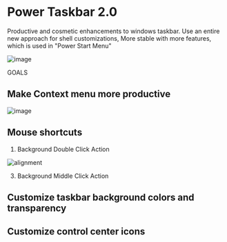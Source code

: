 # Power Taskbar 2.0
Productive and cosmetic enhancements to windows taskbar.
Use an entire new approach for shell customizations, More stable with more features, which is used in "Power Start Menu"

![image](https://user-images.githubusercontent.com/1483954/236134006-3dbe1c17-96c7-4a9e-b69f-e1f87f9cd416.png)

GOALS

## Make Context menu more productive

![image](https://github.com/hereafter/power-taskbar/assets/1483954/010a2033-b247-4a9e-a7a3-fd30a17bf85b)

## Mouse shortcuts
1. Background Double Click Action

![alignment](https://github.com/hereafter/power-taskbar/assets/1483954/e9fc17ae-ee72-428e-b225-dc4a3d11dcdd)


3. Background Middle Click Action

## Customize taskbar background colors and transparency
## Customize control center icons
